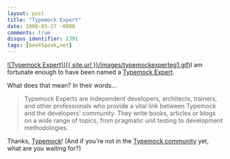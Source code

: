 ```yaml
---
layout: post
title: "Typemock Expert"
date: 2008-05-27 -0800
comments: true
disqus_identifier: 1391
tags: [GeekSpeak,net]
---
```

[![Typemock
Expert]({{ site.url }}/images/typemockexperteg1.gif)](http://www.typemock.com/experts.html)I
am fortunate enough to have been named a [Typemock
Expert](http://www.typemock.com/experts.html).

What does that mean? In their words...

> Typemock Experts are independent developers, architects, trainers, and
> other professionals who provide a vital link between Typemock and the
> developers' community. They write books, articles or blogs on a wide
> range of topics, from pragmatic unit testing to development
> methodologies.

Thanks, [Typemock](http://www.typemock.com)! (And if you're not in the
[Typemock community](http://www.typemock.com/Community.php) yet, what
are you waiting for?)


